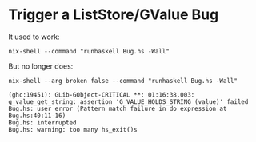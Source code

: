 # Trigger a ListStore/GValue Bug

It used to work:

```
nix-shell --command "runhaskell Bug.hs -Wall"
```

But no longer does:

```
nix-shell --arg broken false --command "runhaskell Bug.hs -Wall"
```

```
(ghc:19451): GLib-GObject-CRITICAL **: 01:16:38.003: g_value_get_string: assertion 'G_VALUE_HOLDS_STRING (value)' failed
Bug.hs: user error (Pattern match failure in do expression at Bug.hs:40:11-16)
Bug.hs: interrupted
Bug.hs: warning: too many hs_exit()s
```
